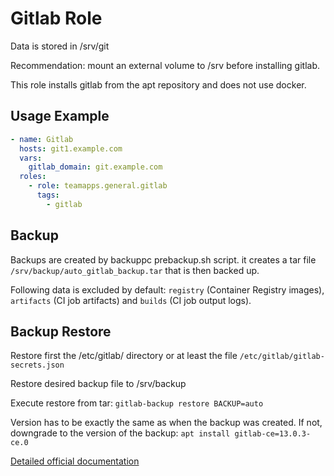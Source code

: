 # Gitlab Role

Data is stored in /srv/git

Recommendation: mount an external volume to /srv before installing gitlab.

This role installs gitlab from the apt repository and does not use docker.

## Usage Example

~~~yaml
- name: Gitlab
  hosts: git1.example.com
  vars:
    gitlab_domain: git.example.com
  roles:
    - role: teamapps.general.gitlab
      tags:
        - gitlab
~~~

## Backup

Backups are created by backuppc prebackup.sh script. it creates a tar file `/srv/backup/auto_gitlab_backup.tar` that is then backed up.

Following data is excluded by default: `registry` (Container Registry images), `artifacts` (CI job artifacts) and `builds` (CI job output logs).

## Backup Restore

Restore first the /etc/gitlab/ directory or at least the file `/etc/gitlab/gitlab-secrets.json`

Restore desired backup file to /srv/backup

Execute restore from tar: `gitlab-backup restore BACKUP=auto`

Version has to be exactly the same as when the backup was created.
If not, downgrade to the version of the backup: `apt install gitlab-ce=13.0.3-ce.0`

[Detailed official documentation](https://docs.gitlab.com/ee/raketasks/backup_restore.html#restore-gitlab)
